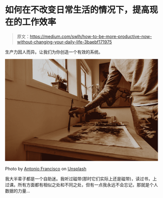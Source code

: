 # 如何在不改变日常生活的情况下，提高现在的工作效率

> 原文：<https://medium.com/swlh/how-to-be-more-productive-now-without-changing-your-daily-life-3baebf171975>

生产力因人而异。让我们为你创造一个有效的系统。

![](img/4b2fd0a7a8a2f150f279e20bb803c727.png)

Photo by [Antonio Francisco](https://unsplash.com/@reduceddesign?utm_source=medium&utm_medium=referral) on [Unsplash](https://unsplash.com?utm_source=medium&utm_medium=referral)

我大半辈子都是一个自助迷。我听过磁带(那时它们实际上还是磁带)，读过书，上过课。所有方面都有相似之处和不同之处，但有一点我永远不会忘记，那就是个人数据的力量…